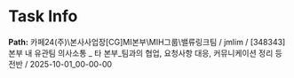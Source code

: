 # Task Info

**Path:** 카페24(주)\본사사업장\[CG]MI본부\MIH그룹\밸류링크팀 / jmlim / [348343] 본부 내 유관팀 의사소통 _ 타 본부_팀과의 협업, 요청사항 대응, 커뮤니케이션 정리 등 전반 / 2025-10-01_00-00-00

